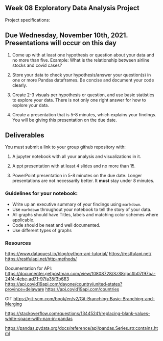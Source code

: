## Week 08 Exploratory Data Analysis Project

Project specifications:

## Due Wednesday, November 10th, 2021. Presentations will occur on this day

1. Come up with at least one hypothesis or question about your data and no more than five. 
Example: What is the relationship between airline stocks and covid cases?

2. Store your data to check your hypothesis/answer your question(s) in one or more Pandas dataframes. 
Be concise and document your code clearly.

3. Create 2-3 visuals per hypothesis or question, and use basic statistics to explore your data. There is not only one right answer
for how to explore your data.

4. Create a presentation that is 5-8 minutes, which explains your findings. You will be giving this presentation
on the due date. 

## Deliverables

You must submit a link to your group github repository with:

1. A jupyter notebook with all your analysis and visualizations in it.

2. A ppt presentation with at least 4 slides and no more than 15. 

3. PowerPoint presentation in 5-8 minutes on the due date. Longer presentations are not necessarily better. It **must** stay under 8 minutes.


### Guidelines for your notebook:

- Write up an executive summary of your findings using `markdown`. 
- Use `markdown` throughout your notebook to tell the story of your data.
- All graphs should have Titles, labels and matching color schemes where applicable.
- Code should be neat and well documented. 
- Use different types of graphs



### Resources
https://www.dataquest.io/blog/python-api-tutorial/
https://restfulapi.net/
https://restfulapi.net/http-methods/

Documentation for API:
https://documenter.getpostman.com/view/10808728/SzS8rjbc#b07f97ba-24f4-4ebe-ad71-97fa35f3b683
https://api.covid19api.com/dayone/country/united-states?province=delaware
https://api.covid19api.com/countries

GIT
https://git-scm.com/book/en/v2/Git-Branching-Basic-Branching-and-Merging

https://stackoverflow.com/questions/13445241/replacing-blank-values-white-space-with-nan-in-pandas

https://pandas.pydata.org/docs/reference/api/pandas.Series.str.contains.html
